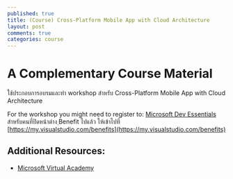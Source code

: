 ```yaml
---
published: true
title: (Course) Cross-Platform Mobile App with Cloud Architecture
layout: post
comments: true
categories: course
---
```


# A Complementary Course Material
ใช้ประกอบการอบรมและทำ workshop สำหรับ Cross-Platform Mobile App with Cloud Architecture

<!-- break -->

For the workshop you might need to register to: [Microsoft Dev Essentials](http://aka.ms/vsdevhelp)
สำหรับคนที่ปิดหน้าต่าง ฺBenefit ไปแล้ว ให้เข้าไปที่ [https://my.visualstudio.com/benefits](https://my.visualstudio.com/benefits)

## Additional Resources:
* [Microsoft Virtual Academy](https://mva.microsoft.com/)
